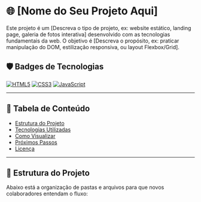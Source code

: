 # 🌐 [Nome do Seu Projeto Aqui]

Este projeto é um [Descreva o tipo de projeto, ex: website estático, landing page, galeria de fotos interativa] desenvolvido com as tecnologias fundamentais da web. O objetivo é [Descreva o propósito, ex: praticar manipulação do DOM, estilização responsiva, ou layout Flexbox/Grid].

## 🛡️ Badges de Tecnologias

[![HTML5](https://img.shields.io/badge/HTML5-E34F26?style=for-the-badge&logo=html5&logoColor=white)](https://developer.mozilla.org/pt-BR/docs/Web/HTML)
[![CSS3](https://img.shields.io/badge/CSS3-1572B6?style=for-the-badge&logo=css3&logoColor=white)](https://developer.mozilla.org/pt-BR/docs/Web/CSS)
[![JavaScript](https://img.shields.io/badge/JavaScript-F7DF1E?style=for-the-badge&logo=javascript&logoColor=black)](https://developer.mozilla.org/pt-BR/docs/Web/JavaScript)

---

## 📖 Tabela de Conteúdo

* [Estrutura do Projeto](#-estrutura-do-projeto)
* [Tecnologias Utilizadas](#-tecnologias-utilizadas)
* [Como Visualizar](#-como-visualizar)
* [Próximos Passos](#-próximos-passos-para-desenvolvimento)
* [Licença](#-licença)

---

## 📂 Estrutura do Projeto

Abaixo está a organização de pastas e arquivos para que novos colaboradores entendam o fluxo:
